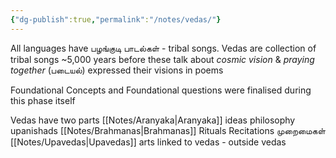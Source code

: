 ```yaml
---
{"dg-publish":true,"permalink":"/notes/vedas/"}
---
```



All languages have பழங்குடி பாடல்கள் - tribal songs. 
Vedas are collection of tribal songs ~5,000 years before 
 these talk about *cosmic vision* & *praying together* (படையல்)
 expressed their visions in poems 

Foundational Concepts and Foundational questions were finalised during this phase itself 

Vedas have two parts 
[[Notes/Aranyaka\|Aranyaka]]
	ideas philosophy upanishads
[[Notes/Brahmanas\|Brahmanas]]
	Rituals Recitations முறைமைகள்
[[Notes/Upavedas\|Upavedas]] arts linked to vedas - outside vedas

